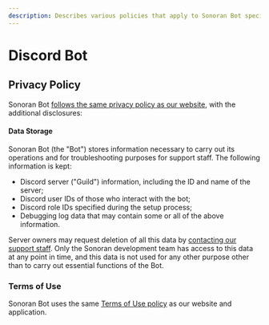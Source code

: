 ```yaml
---
description: Describes various policies that apply to Sonoran Bot specifically.
---
```


# Discord Bot

## Privacy Policy

Sonoran Bot [follows the same privacy policy as our website](privacy-policy.md), with the additional disclosures:

#### Data Storage

Sonoran Bot \(the "Bot"\) stores information necessary to carry out its operations and for troubleshooting purposes for support staff. The following information is kept:

* Discord server \("Guild"\) information, including the ID and name of the server;
* Discord user IDs of those who interact with the bot;
* Discord role IDs specified during the setup process;
* Debugging log data that may contain some or all of the above information.

Server owners may request deletion of all this data by [contacting our support staff](https://support.sonoransoftware.com). Only the Sonoran development team has access to this data at any point in time, and this data is not used for any other purpose other than to carry out essential functions of the Bot.

### Terms of Use

Sonoran Bot uses the same [Terms of Use policy](terms-of-service.md) as our website and application.

